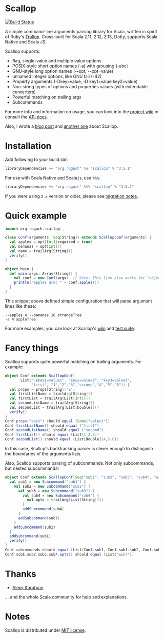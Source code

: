 Scallop
========

[![Build Status](https://api.travis-ci.org/scallop/scallop.svg?branch=develop)](https://travis-ci.org/scallop/scallop)

A simple command-line arguments parsing library for Scala, written in spirit of Ruby's [Trollop](http://manageiq.github.io/trollop/).
Cross-built for Scala 2.11, 2.12, 2.13, Dotty, supports Scala Native and Scala JS.

Scallop supports:

* flag, single-value and multiple value options
* POSIX-style short option names (-a) with grouping (-abc)
* GNU-style long option names (--opt, --opt=value)
* unnamed integer options, like GNU tail (-42)
* Property arguments (-Dkey=value, -D key1=value key2=value)
* Non-string types of options and properties values (with extendable converters)
* Powerful matching on trailing args
* Subcommands

For more info and information on usage, you can look into the [project wiki](https://github.com/scallop/scallop/wiki) or consult the [API docs](http://scallop.github.io/scallop/org/rogach/scallop/index.html).

Also, I wrote a [blog post](http://blog.rogach.org/2012/04/better-cli-option-parsing-in-scala.html) and [another one](http://blog.rogach.org/2012/04/configuration-objects-in-scallop.html) about Scallop.

Installation
============

Add following to your build.sbt:

```scala
libraryDependencies += "org.rogach" %% "scallop" % "3.5.1"
```

For use with Scala Native and Scala.js, use `%%%`:

```scala
libraryDependencies += "org.rogach" %%% "scallop" % "3.5.1"
```

If you were using `2.x` version or older, please see [migration notes](https://github.com/scallop/scallop/wiki/Migration-notes).

Quick example
=============

```scala
import org.rogach.scallop._

class Conf(arguments: Seq[String]) extends ScallopConf(arguments) {
  val apples = opt[Int](required = true)
  val bananas = opt[Int]()
  val name = trailArg[String]()
  verify()
}

object Main {
  def main(args: Array[String]) {
    val conf = new Conf(args)  // Note: This line also works for "object Main extends App"
    println("apples are: " + conf.apples())
  }
}
```

This snippet above defined simple configuration that will parse argument lines like these:

```
--apples 4 --bananas 10 strangeTree
-a 4 appleTree
```

For more examples, you can look at Scallop's [wiki](https://github.com/scallop/scallop/wiki) and [test suite](./jvm/src/test/scala).

Fancy things
============

Scallop supports quite powerful matching on trailing arguments. For example:

```scala
object Conf extends ScallopConf(
       List("-Ekey1=value1", "key2=value2", "key3=value3",
            "first", "1","2","3","second","4","5","6")) {
  val props = props[String]('E')
  val firstListName = trailArg[String]()
  val firstList = trailArg[List[Int]]()
  val secondListName = trailArg[String]()
  val secondList = trailArg[List[Double]]()
  verify()
}
Conf.props("key1") should equal (Some("value1"))
Conf.firstListName() should equal ("first")
Conf.secondListName() should equal ("second")
Conf.firstList() should equal (List(1,2,3))
Conf.secondList() should equal (List[Double](4,5,6))
```

In this case, Scallop's backtracking parser is clever enough to distinguish the boundaries of the arguments lists.

Also, Scallop supports parsing of subcommands. Not only subcommands, but nested subcommands!

```scala
object Conf extends ScallopConf(Seq("sub1", "sub2", "sub3", "sub4", "win!")) {
  val sub1 = new Subcommand("sub1") {
    val sub2 = new Subcommand("sub2") {
      val sub3 = new Subcommand("sub3") {
        val sub4 = new Subcommand("sub4") {
          val opts = trailArg[List[String]]()
        }
        addSubcommand(sub4)
      }
      addSubcommand(sub3)
    }
    addSubcommand(sub2)
  }
  addSubcommand(sub1)
  verify()
}
Conf.subcommands should equal (List(Conf.sub1, Conf.sub1.sub2, Conf.sub1.sub2.sub3, Conf.sub1.sub2.sub3.sub4))
Conf.sub1.sub2.sub3.sub4.opts() should equal (List("win!"))
```

Thanks
======
* [Alexy Khrabrov](https://github.com/alexy)

... and the whole Scala community for help and explanations.

Notes
=====

Scallop is distributed under [MIT license](./license.txt).
